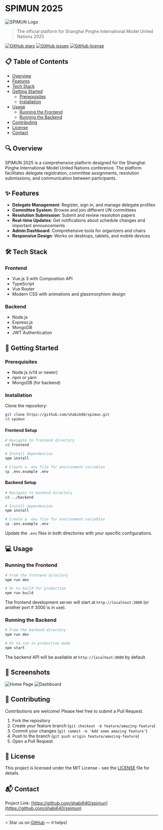 # SPIMUN 2025

![SPIMUN Logo](https://via.placeholder.com/150) <!-- Replace with actual logo -->

> The official platform for Shanghai Pinghe International Model United Nations 2025

[![GitHub stars](https://img.shields.io/github/stars/shabi640/spimun)](https://github.com/shabi640/spimun/stargazers)
[![GitHub issues](https://img.shields.io/github/issues/shabi640/spimun)](https://github.com/shabi640/spimun/issues)
[![GitHub license](https://img.shields.io/github/license/shabi640/spimun)](https://github.com/shabi640/spimun/blob/main/LICENSE)

## 📋 Table of Contents

- [Overview](#overview)
- [Features](#features)
- [Tech Stack](#tech-stack)
- [Getting Started](#getting-started)
  - [Prerequisites](#prerequisites)
  - [Installation](#installation)
- [Usage](#usage)
  - [Running the Frontend](#running-the-frontend)
  - [Running the Backend](#running-the-backend)
- [Contributing](#contributing)
- [License](#license)
- [Contact](#contact)

## 🔍 Overview

SPIMUN 2025 is a comprehensive platform designed for the Shanghai Pinghe International Model United Nations conference. The platform facilitates delegate registration, committee assignments, resolution submissions, and communication between participants.

## ✨ Features

- **Delegate Management**: Register, sign in, and manage delegate profiles
- **Committee System**: Browse and join different UN committees
- **Resolution Submission**: Submit and review resolution papers
- **Real-time Updates**: Get notifications about schedule changes and important announcements
- **Admin Dashboard**: Comprehensive tools for organizers and chairs
- **Responsive Design**: Works on desktops, tablets, and mobile devices

## 🛠️ Tech Stack

### Frontend

- Vue.js 3 with Composition API
- TypeScript
- Vue Router
- Modern CSS with animations and glassmorphism design

### Backend

- Node.js
- Express.js
- MongoDB
- JWT Authentication

## 🚀 Getting Started

### Prerequisites

- Node.js (v14 or newer)
- npm or yarn
- MongoDB (for backend)

### Installation

Clone the repository:

```bash
git clone https://github.com/shabi640/spimun.git
cd spimun
```

#### Frontend Setup

```bash
# Navigate to frontend directory
cd frontend

# Install dependencies
npm install

# Create a .env file for environment variables
cp .env.example .env
```

#### Backend Setup

```bash
# Navigate to backend directory
cd ../backend

# Install dependencies
npm install

# Create a .env file for environment variables
cp .env.example .env
```

Update the `.env` files in both directories with your specific configurations.

## 💻 Usage

### Running the Frontend

```bash
# From the frontend directory
npm run dev

# Or to build for production
npm run build
```

The frontend development server will start at `http://localhost:3000` (or another port if 3000 is in use).

### Running the Backend

```bash
# From the backend directory
npm run dev

# Or to run in production mode
npm start
```

The backend API will be available at `http://localhost:8000` by default.

## 📱 Screenshots

![Home Page](https://via.placeholder.com/800x450) <!-- Replace with actual screenshot -->
![Dashboard](https://via.placeholder.com/800x450) <!-- Replace with actual screenshot -->

## 🤝 Contributing

Contributions are welcome! Please feel free to submit a Pull Request.

1. Fork the repository
2. Create your feature branch (`git checkout -b feature/amazing-feature`)
3. Commit your changes (`git commit -m 'Add some amazing feature'`)
4. Push to the branch (`git push origin feature/amazing-feature`)
5. Open a Pull Request

## 📄 License

This project is licensed under the MIT License - see the [LICENSE](LICENSE) file for details.

## 📬 Contact

Project Link: [https://github.com/shabi640/spimun](https://github.com/shabi640/spimun)

---

⭐ Star us on [GitHub](https://github.com/shabi640/spimun) — it helps!
